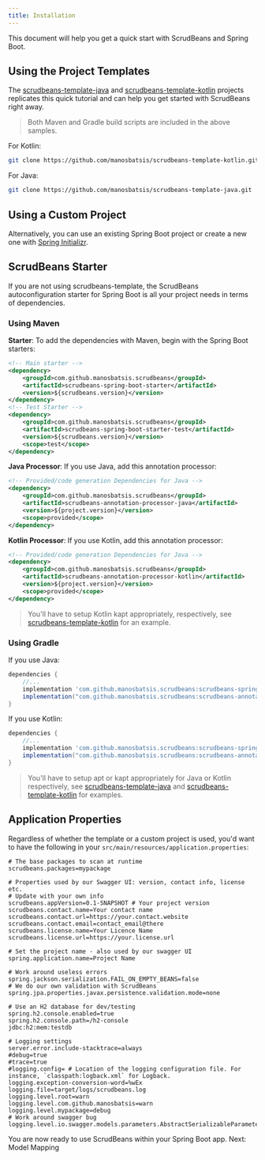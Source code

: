 ```yaml
---
title: Installation
---
```


This document will help you get a quick start with ScrudBeans and Spring Boot. 

## Using the Project Templates

The [scrudbeans-template-java](https://github.com/manosbatsis/scrudbeans-template-java) and 
[scrudbeans-template-kotlin](https://github.com/manosbatsis/scrudbeans-template-kotlin) projects 
replicates this quick tutorial and can help you get started with ScrudBeans right away. 
> Both Maven and Gradle build scripts are included in the above samples.

For Kotlin:

```bash
git clone https://github.com/manosbatsis/scrudbeans-template-kotlin.git
``` 

For Java:

```bash
git clone https://github.com/manosbatsis/scrudbeans-template-java.git
``` 

## Using a Custom Project 

Alternatively, you can use an existing Spring Boot project or create a new one with 
[Spring Initializr](https://start.spring.io/). 

## ScrudBeans Starter

If you are not using scrudbeans-template, the ScrudBeans autoconfiguration starter for 
Spring Boot is all your project needs in terms of dependencies. 

### Using Maven

__Starter__: To add the dependencies with Maven, begin with the Spring Boot starters:

```xml
<!-- Main starter -->
<dependency>
    <groupId>com.github.manosbatsis.scrudbeans</groupId>
    <artifactId>scrudbeans-spring-boot-starter</artifactId>
    <version>${scrudbeans.version}</version>
</dependency>
<!-- Test Starter -->
<dependency>
    <groupId>com.github.manosbatsis.scrudbeans</groupId>
    <artifactId>scrudbeans-spring-boot-starter-test</artifactId>
    <version>${scrudbeans.version}</version>
    <scope>test</scope>
</dependency>
```

__Java Processor__: If you use Java, add this annotation processor:

```xml
<!-- Provided/code generation Dependencies for Java -->
<dependency>
    <groupId>com.github.manosbatsis.scrudbeans</groupId>
    <artifactId>scrudbeans-annotation-processor-java</artifactId>
    <version>${project.version}</version>
    <scope>provided</scope>
</dependency>
```

__Kotlin Processor__: If you use Kotlin, add this annotation processor:


```xml
<!-- Provided/code generation Dependencies for Java -->
<dependency>
    <groupId>com.github.manosbatsis.scrudbeans</groupId>
    <artifactId>scrudbeans-annotation-processor-kotlin</artifactId>
    <version>${project.version}</version>
    <scope>provided</scope>
</dependency>
```

> You'll have to setup Kotlin kapt appropriately, respectively, 
> see [scrudbeans-template-kotlin](https://github.com/manosbatsis/scrudbeans-template-kotlin)
> for an example.

### Using Gradle

If you use Java:

```groovy
dependencies {
    //...
	implementation 'com.github.manosbatsis.scrudbeans:scrudbeans-spring-boot-starter:$scrudbeans_version'
	implementation("com.github.manosbatsis.scrudbeans:scrudbeans-annotation-processor-java:$scrudbeansVersion")
}
```

If you use Kotlin:

```groovy
dependencies {
    //...
	implementation 'com.github.manosbatsis.scrudbeans:scrudbeans-spring-boot-starter:$scrudbeans_version'
	implementation("com.github.manosbatsis.scrudbeans:scrudbeans-annotation-processor-kotlin:$scrudbeansVersion")
}
```

> You'll have to setup apt or kapt appropriately for Java or Kotlin respectively, 
> see [scrudbeans-template-java](https://github.com/manosbatsis/scrudbeans-template-java) 
> and [scrudbeans-template-kotlin](https://github.com/manosbatsis/scrudbeans-template-kotlin)
> for examples.

## Application Properties

Regardless of whether the template or a custom project is used, you'd want to have the following 
in your `src/main/resources/application.properties`:

```properties
# The base packages to scan at runtime
scrudbeans.packages=mypackage

# Properties used by our Swagger UI: version, contact info, license etc.
# Update with your own info
scrudbeans.appVersion=0.1-SNAPSHOT # Your project version
scrudbeans.contact.name=Your contact name
scrudbeans.contact.url=https://your.contact.website
scrudbeans.contact.email=contact_email@there
scrudbeans.license.name=Your Licence Name
scrudbeans.license.url=https://your.license.url

# Set the project name - also used by our swagger UI
spring.application.name=Project Name

# Work around useless errors
spring.jackson.serialization.FAIL_ON_EMPTY_BEANS=false
# We do our own validation with ScrudBeans
spring.jpa.properties.javax.persistence.validation.mode=none

# Use an H2 database for dev/testing
spring.h2.console.enabled=true
spring.h2.console.path=/h2-console
jdbc:h2:mem:testdb

# Logging settings
server.error.include-stacktrace=always
#debug=true
#trace=true
#logging.config= # Location of the logging configuration file. For instance, `classpath:logback.xml` for Logback.
logging.exception-conversion-word=%wEx
logging.file=target/logs/scrudbeans.log
logging.level.root=warn
logging.level.com.github.manosbatsis=warn
logging.level.mypackage=debug
# Work around swagger bug
logging.level.io.swagger.models.parameters.AbstractSerializableParameter=ERROR
```

You are now ready to use ScrudBeans within your Spring Boot app. Next: Model Mapping
